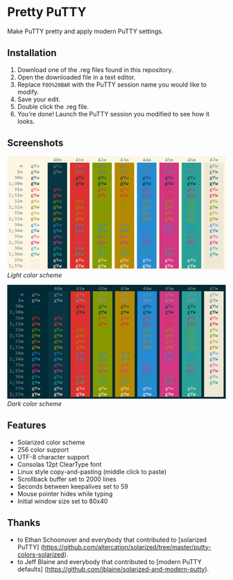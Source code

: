 # Pretty PuTTY
Make PuTTY pretty and apply modern PuTTY settings.

## Installation
1. Download one of the .reg files found in this repository.
1. Open the downloaded file in a text editor.
1. Replace `FOO%20BAR` with the PuTTY session name you would like to modify.
1. Save your edit.
1. Double click the .reg file.
1. You're done! Launch the PuTTY session you modified to see how it looks.

## Screenshots

![Solarized Light Color Scheme](screenshot_light.PNG)  
*Light color scheme*

![Solarized Dark Color Scheme](screenshot_dark.PNG)   
*Dark color scheme*

## Features
* Solarized color scheme
* 256 color support
* UTF-8 character support
* Consolas 12pt ClearType font
* Linux style copy-and-pasting (middle click to paste)
* Scrollback buffer set to 2000 lines
* Seconds between keepalives set to 59
* Mouse pointer hides while typing
* Initial window size set to 80x40

## Thanks
* to Ethan Schoonover and everybody that contributed to [solarized PuTTY]
(https://github.com/altercation/solarized/tree/master/putty-colors-solarized).
* to Jeff Blaine and everybody that contributed to [modern PuTTY defaults]
(https://github.com/jblaine/solarized-and-modern-putty).
